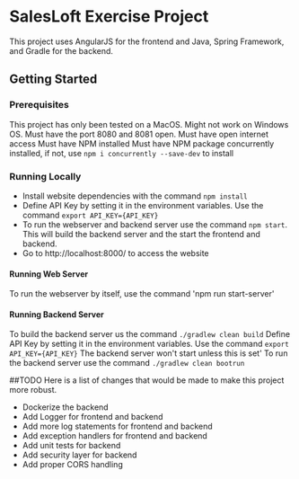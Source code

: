 # SalesLoft Exercise Project

This project uses AngularJS for the frontend and Java, Spring Framework, and Gradle for the backend.

## Getting Started
### Prerequisites
This project has only been tested on a MacOS. Might not work on Windows OS. 
Must have the port 8080 and 8081 open.
Must have open internet access
Must have NPM installed
Must have NPM package concurrently installed, if not, use `npm i concurrently --save-dev` to install

### Running Locally
* Install website dependencies with the command `npm install`
* Define API Key by setting it in the environment variables. Use the command `export API_KEY={API_KEY}`
* To run the webserver and backend server use the command `npm start`. This will build the backend server and the start the frontend and backend.
* Go to http://localhost:8000/ to access the website

#### Running Web Server
To run the webserver by itself, use the command 'npm run start-server'

#### Running Backend Server
To build the backend server us the command `./gradlew clean build`
Define API Key by setting it in the environment variables. Use the command `export API_KEY={API_KEY}` The backend server won't start unless this is set'
To run the backend server use the command `./gradlew clean bootrun`

##TODO
Here is a list of changes that would be made to make this project more robust.

* Dockerize the backend
* Add Logger for frontend and backend
* Add more log statements for frontend and backend
* Add exception handlers for frontend and backend
* Add unit tests for backend
* Add security layer for backend
* Add proper CORS handling 